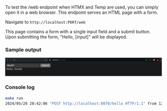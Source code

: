 
To test the /web endpoint when HTMX and Temp are used, you can simply open it in a web browser. This endpoint serves an HTML page with a form.

Navigate to `http://localhost:PORT/web`

This page contains a form with a single input field and a submit button. Upon submitting the form, "Hello, [input]" will be displayed.

### Sample output

![htmx](../public/htmx.png)

### Console log

```bash
make run
2024/05/28 20:42:06 "POST http://localhost:8070/hello HTTP/1.1" from 127.0.0.1:45494 - 200 24B in 53.23µs
```
